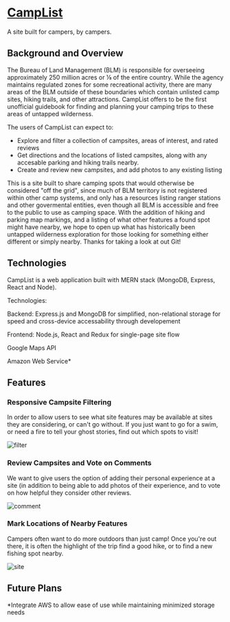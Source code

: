 # [CampList](http://camplist-mern.herokuapp.com/#/)
A site built for campers, by campers.


## Background and Overview

The Bureau of Land Management (BLM) is responsible for overseeing approximately 250 million acres or ⅛ of the entire country. While the agency maintains regulated zones for some recreational activity, there are many areas of the BLM outside of these boundaries which contain unlisted camp sites, hiking trails, and other attractions. CampList offers to be the first unofficial guidebook for finding and planning your camping trips to these areas of untapped wilderness.

The users of CampList can expect to:
* Explore and filter a collection of campsites, areas of interest, and rated reviews
* Get directions and the locations of listed campsites, along with any accesable parking and hiking trails nearby.
* Create and review new campsites, and add photos to any existing listing

This is a site built to share camping spots that would otherwise be considered "off the grid", since much of BLM territory is not registered within other camp systems, and only has a resources listing ranger stations and other govermental entities, even though all BLM is accessible and free to the public to use as camping space. With the addition of hiking and parking map markings, and a listing of what other features a found spot might have nearby, we hope to open up what has historically been untapped wilderness exploration for those looking for something either different or simply nearby. Thanks for taking a look at out Git!

## Technologies
CampList is a web application built with MERN stack (MongoDB, Express, React and Node).

Technologies:

Backend: Express.js and MongoDB for simplified, non-relational storage for speed and cross-device accessability through developement

Frontend: Node.js, React and Redux for single-page site flow

Google Maps API

Amazon Web Service*

## Features

### Responsive Campsite Filtering
In order to allow users to see what site features may be available at sites they are considering, or can't go without. If you just want to go for a swim, or need a fire to tell your ghost stories, find out which spots to visit!

![filter](frontend/public/campListFilter.gif)

### Review Campsites and Vote on Comments
We want to give users the option of adding their personal experience at a site (in addition to being able to add photos of their experience, and to vote on how helpful they consider other reviews.

![comment](frontend/public/campListComment.gif)

### Mark Locations of Nearby Features
Campers often want to do more outdoors than just camp! Once you're out there, it is often the highlight of the trip find a good hike, or to find a new fishing spot nearby.

![site](frontend/public/campListCreate.gif)

## Future Plans

*Integrate AWS to allow ease of use while maintaining minimized storage needs
